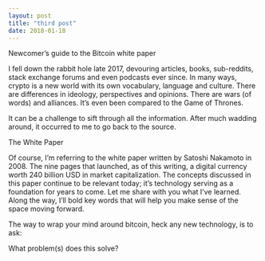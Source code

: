 ```yaml
---
layout: post
title: "third post"
date: 2018-01-18
---
```


Newcomer’s guide to the Bitcoin white paper

I fell down the rabbit hole late 2017, devouring articles, books, sub-reddits, stack exchange forums and even podcasts ever since. In many ways, crypto is a new world with its own vocabulary, language and culture. There are differences in ideology, perspectives and opinions. There are wars (of words) and alliances. It’s even been compared to the Game of Thrones.

It can be a challenge to sift through all the information. After much wadding around, it occurred to me to go back to the source.

The White Paper

Of course, I’m referring to the white paper written by Satoshi Nakamoto in 2008. The nine pages that launched, as of this writing, a digital currency worth 240 billion USD in market capitalization. The concepts discussed in this paper continue to be relevant today; it’s technology serving as a foundation for years to come. Let me share with you what I’ve learned. Along the way, I’ll bold key words that will help you make sense of the space moving forward.

The way to wrap your mind around bitcoin, heck any new technology, is to ask:

What problem(s) does this solve?

